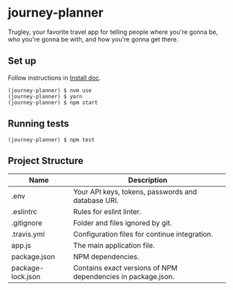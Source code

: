 # journey-planner
Trugley, your favorite travel app for telling people where you're gonna be, who you're gonna be with, and how you're gonna get there.

Set up
------

Follow instructions in [Install doc](./docs/INSTALL.md).

```
(journey-planner) $ nvm use
(journey-planner) $ yarn
(journey-planner) $ npm start
```

Running tests
-------------

```
(journey-planner) $ npm test
```

Project Structure
-----------------

| Name                               | Description                                                  |
| ---------------------------------- | ------------------------------------------------------------ |
| .env                               | Your API keys, tokens, passwords and database URI.           |
| .eslintrc                          | Rules for eslint linter.                                     |
| .gitignore                         | Folder and files ignored by git.                             |
| .travis.yml                        | Configuration files for continue integration.                |
| app.js                             | The main application file.                                   |
| package.json                       | NPM dependencies.                                            |
| package-lock.json                  | Contains exact versions of NPM dependencies in package.json. |
